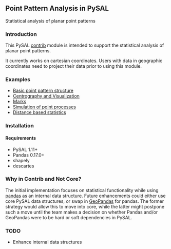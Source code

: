 ## Point Pattern Analysis in PySAL

Statistical analysis of planar point patterns

### Introduction

This PySAL [contrib][] module is intended to support the statistical analysis of planar point patterns.

It currently works on cartesian coordinates. Users with data in geographic coordinates need to project their data prior to using this module.


### Examples

* [Basic point pattern structure](pointpattern.ipynb)
* [Centrography and Visualization](centrography.ipynb)
* [Marks](marks.ipynb)
* [Simulation of point processes](process.ipynb)
* [Distance based statistics](distance_statistics.ipynb)

### Installation

#### Requirements

- PySAL 1.11+
- Pandas 0.17.0+
- shapely
- descartes

### Why in Contrib and Not Core?

The initial implementation focuses on statistical functionality while using [pandas][] as an internal data structure. Future enhancements could either use core PySAL data structures, or swap in [GeoPandas][] for pandas. The former strategy would allow this to move into core, while the latter might postpone such a move until the team makes a decision on whether Pandas and/or GeoPandas were to be hard or soft dependencies in PySAL.


### TODO

- Enhance internal data structures


[contrib]: http://pysal.readthedocs.org/en/latest/library/contrib/index.html
[GeoPandas]: http://geopandas.org
[pandas]: http://pandas.pydata.org

